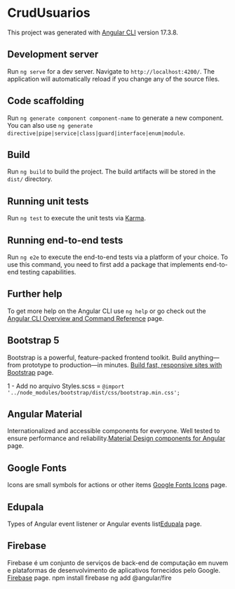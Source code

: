 # CrudUsuarios

This project was generated with [Angular CLI](https://github.com/angular/angular-cli) version 17.3.8.

## Development server

Run `ng serve` for a dev server. Navigate to `http://localhost:4200/`. The application will automatically reload if you change any of the source files.

## Code scaffolding

Run `ng generate component component-name` to generate a new component. You can also use `ng generate directive|pipe|service|class|guard|interface|enum|module`.

## Build

Run `ng build` to build the project. The build artifacts will be stored in the `dist/` directory.

## Running unit tests

Run `ng test` to execute the unit tests via [Karma](https://karma-runner.github.io).

## Running end-to-end tests

Run `ng e2e` to execute the end-to-end tests via a platform of your choice. To use this command, you need to first add a package that implements end-to-end testing capabilities.

## Further help

To get more help on the Angular CLI use `ng help` or go check out the [Angular CLI Overview and Command Reference](https://angular.io/cli) page.


## Bootstrap 5 

Bootstrap is a powerful, feature-packed frontend toolkit. Build anything—from prototype to production—in minutes. [Build fast, responsive sites with Bootstrap](https://getbootstrap.com/) page.

1 - Add no arquivo Styles.scss = `@import '../node_modules/bootstrap/dist/css/bootstrap.min.css';`

## Angular Material

Internationalized and accessible components for everyone. Well tested to ensure performance and reliability.[Material Design components for Angular](https://v17.material.angular.io/) page.



## Google Fonts

Icons are small symbols for actions or other items [Google Fonts Icons](https://fonts.google.com/icons) page.


## Edupala

Types of Angular event listener or Angular events list[Edupala](https://edupala.com/angular-events-binding-and-angular-event-list/) page.


## Firebase

Firebase é um conjunto de serviços de back-end de computação em nuvem e plataformas de desenvolvimento de aplicativos fornecidos pelo Google. [Firebase](https://firebase.google.com/?hl=pt) page.
npm install firebase
ng add @angular/fire
